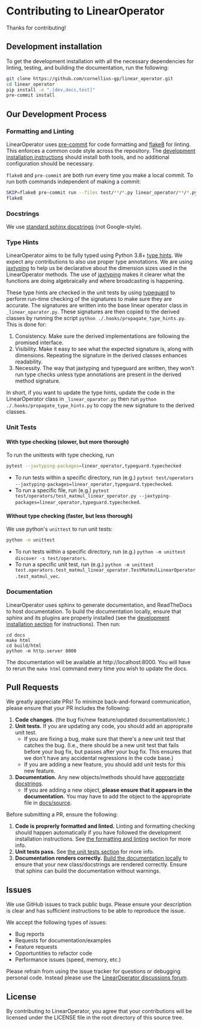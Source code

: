 # Contributing to LinearOperator

Thanks for contributing!

## Development installation

To get the development installation with all the necessary dependencies for
linting, testing, and building the documentation, run the following:
```bash
git clone https://github.com/cornellius-gp/linear_operator.git
cd linear_operator
pip install -e ".[dev,docs,test]"
pre-commit install
```


## Our Development Process

### Formatting and Linting

LinearOperator uses [pre-commit](https://pre-commit.com) for code formatting
and [flake8](https://flake8.pycqa.org/en/latest/) for linting.
This enforces a common code style across the repository.
The [development installation instructions](#development-installation) should install both tools, and no additional configuration should be necessary.

`flake8` and `pre-commit` are both run every time you make a local commit.
To run both commands independent of making a commit:
```bash
SKIP=flake8 pre-commit run --files test/**/*.py linear_operator/**/*.py
flake8
```

### Docstrings
We use [standard sphinx docstrings](https://sphinx-rtd-tutorial.readthedocs.io/en/latest/docstrings.html) (not Google-style).


### Type Hints

LinearOperator aims to be fully typed using Python 3.8+
[type hints](https://www.python.org/dev/peps/pep-0484/).
We expect any contributions to also use proper type annotations.
We are using [jaxtyping](https://github.com/google/jaxtyping) to help us be declarative about the dimension sizes used
in the LinearOperator methods.
The use of [jaxtyping](https://github.com/google/jaxtyping)  makes it clearer what the functions are doing algebraically
and where broadcasting is happening.

These type hints are checked in the unit tests by using
[typeguard](https://github.com/agronholm/typeguard) to perform run-time
checking of the signatures to make sure they are accurate.
The signatures are written into the base linear operator class in `_linear_oparator.py`.
These signatures are then copied to the derived classes by running the script
`python ./.hooks/propagate_type_hints.py`.
This is done for:
1. Consistency. Make sure the derived implementations are following the promised interface.
2. Visibility. Make it easy to see what the expected signature is, along with dimensions. Repeating the signature in the derived classes enhances readability.
3. Necessity. The way that jaxtyping and typeguard are written, they won't run type checks unless type annotations are present in the derived method signature.

In short, if you want to update the type hints, update the code in the LinearOperator class in
`_linear_oparator.py` then run `python ./.hooks/propagate_type_hints.py` to copy the new signature to the derived
classes.

### Unit Tests

#### With type checking (slower, but more thorough)
To run the unittests with type checking, run
```bash
pytest --jaxtyping-packages=linear_operator,typeguard.typechecked
```

- To run tests within a specific directory, run (e.g.) `pytest test/operators --jaxtyping-packages=linear_operator,typeguard.typechecked`.
- To run a specific file, run (e.g.) `pytest test/operators/test_matmul_linear_operator.py --jaxtyping-packages=linear_operator,typeguard.typechecked`.

#### Without type checking (faster, but less thorough)
We use python's `unittest` to run unit tests:
```bash
python -m unittest
```

- To run tests within a specific directory, run (e.g.) `python -m unittest discover -s test/operators`.
- To run a specific unit test, run (e.g.) `python -m unittest test.operators.test_matmul_linear_operator.TestMatmulLinearOperator.test_matmul_vec`.



### Documentation

LinearOperator uses sphinx to generate documentation, and ReadTheDocs to host documentation.
To build the documentation locally, ensure that sphinx and its plugins are properly installed (see the [development installation section](#development-installation) for instructions).
Then run:

```baseh
cd docs
make html
cd build/html
python -m http.server 8000
```

The documentation will be available at http://localhost:8000.
You will have to rerun the `make html` command every time you wish to update the docs.

## Pull Requests
We greatly appreciate PRs! To minimze back-and-forward communication, please ensure that your PR includes the following:

1. **Code changes.** (the bug fix/new feature/updated documentation/etc.)
1. **Unit tests.** If you are updating any code, you should add an appropraite unit test.
   - If you are fixing a bug, make sure that there's a new unit test that catches the bug.
     (I.e., there should be a new unit test that fails before your bug fix, but passes after your bug fix.
     This ensures that we don't have any accidental regressions in the code base.)
   - If you are adding a new feature, you should add unit tests for this new feature.
1. **Documentation.** Any new objects/methods should have [appropriate docstrings](#docstrings).
   - If you are adding a new object, **please ensure that it appears in the documentation.**
     You may have to add the object to the appropriate file in [docs/source](https://github.com/cornellius-gp/linear_operator/tree/main/docs/source).

Before submitting a PR, ensure the following:
1. **Code is proprerly formatted and linted.** Linting and formatting checking should happen automatically if you have followed the development installation instructions.
   See [the formatting and linting](#formatting-and-linting) section for more info.
1. **Unit tests pass.** See [the unit tests section](#unit-tests) for more info.
1. **Documentation renders correctly.** [Build the documentation locally](#documentation) to ensure that your new class/docstrings are rendered correctly. Ensure that sphinx can build the documentation without warnings.


## Issues

We use GitHub issues to track public bugs. Please ensure your description is
clear and has sufficient instructions to be able to reproduce the issue.

We accept the following types of issues:
- Bug reports
- Requests for documentation/examples
- Feature requests
- Opportuntities to refactor code
- Performance issues (speed, memory, etc.)

Please refrain from using the issue tracker for questions or debugging personal code.
Instead please use the [LinearOperator discussions forum](https://github.com/cornellius-gp/linear_operator/discussions).

## License

By contributing to LinearOperator, you agree that your contributions will be licensed
under the LICENSE file in the root directory of this source tree.
